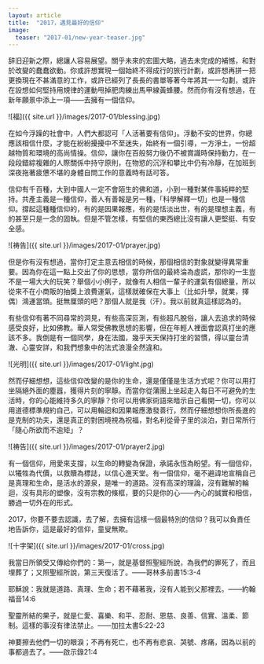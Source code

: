 ```yaml
---
layout: article
title:  "2017，遇見最好的信仰"
image:
  teaser: "2017-01/new-year-teaser.jpg"
---
```

辞旧迎新之際，總讓人容易展望。關乎未來的宏圖大略，過去未完成的補憾，和對於改變的蠢蠢欲動。你或許想實現一個始終不得成行的旅行計劃，或許想再拼一把更換現在不甚滿意的工作，或許已經列了長長的書單等著今年將其一一勾劃，或許在設想如何堅持用規律的運動甩掉肥肉練出馬甲線黃蜂腰。然而你有沒有想過，在新年願景中添上一項——去擁有一個信仰。

![福]({{ site.url }}/images/2017-01/blessing.jpg)

在如今浮躁的社會中，人們大都認可「人活著要有信仰」。浮動不安的世界，你總應該相信什麼，才能在紛紛擾擾中不至迷失，始終有一個引導，一方淨土，一份超越物質和環境的高尚情操。信仰，讓你在百般努力後仍不被賞識時保持動力，在一段段錯綜複雜的人際關係中持守原則，在物慾的沉浮和攀比中仍有冷靜，在加班到深夜拖著疲憊不堪的身體自問工作的意義時有話可答。
    
信仰有千百種，大到中國人一定不會陌生的佛和道，小到一種對某件事純粹的堅持。共產主義是一種信仰，善人有善報是另一種，「科學解釋一切」也是一種信仰。撐起這種種信仰的，有的是因果報應，有的是恬淡出世，有的是理想主義，有的甚至只是一念的固執。但是不管怎樣，有堅信的東西總比沒有讓人更堅挺、有安全感。

![祷告]({{ site.url }}/images/2017-01/prayer.jpg)

但是你有沒有想過，當你打定主意去相信的時候，那個相信的對象就變得異常重要。因為你在這一點上交出了你的思想，當你所信的最終淪為虛謊，那你的一生豈不是一場大大的玩笑？舉個小小例子，就像有人相信一輩子的運氣有個總量，所以從來不在小商販的抽獎上浪費運氣，這樣就確保在大事上（比如升學，就業，擇偶）鴻運當頭。挺無厘頭的吧？那個人就是我（汗）。我以前就真這樣認為的。

有些信仰有著不同尋常的洞見，有些高深叵測，有些超凡脫俗，讓人去追求的時候感受良好，比如佛教。華人常受佛教思想的影響，但在年輕人裡面會認真打坐的應該不多。我倒是有一個同學，身在法國，幾乎天天保持打坐的習慣，得以靈台清澈、心靈安詳，和我們想象中的法式浪漫全然違和。

![光明]({{ site.url }}/images/2017-01/light.jpg)

然而仔細想想，這些信仰改變的是你的生命，還是僅僅是生活方式呢？你可以用打坐隔絕外面的塵囂，獲得片刻的寧靜。而當你從蒲團上坐起走入每日不可避免的生活時，你的心能維持多久的寧靜？你可以用佛家術語來暗示自己看開一切，你可以用道德標準規約自己，可以用輪迴和因果報應激發善行，然而仔細想想你所長進的是克制的功夫，還是真正的對困境視為祝福，對名利從骨子里的淡泊，對日常所行「隨心所欲而不逾矩」？

![祷告]({{ site.url }}/images/2017-01/prayer2.jpg)

有一個信仰，用愛來支撐，以生命的轉變為保證，承諾永恆為盼望。有一個信仰，以犧牲為代價，以救贖為標誌，以信心進天堂。有一個信仰，毫不避諱地宣稱自己是真理和生命，是活水的源泉，是唯一的道路。沒有高深的理論，沒有難解的輪迴，沒有具形的塑像，沒有宗教的條框，要的只是你的心——內心的誠實和相信，勝過一切外在的形式。
    
2017，你要不要去認識，去了解，去擁有這樣一個最特別的信仰？我可以負責任地告訴你，這是最好的信仰，童叟無欺。

![十字架]({{ site.url }}/images/2017-01/cross.jpg)

我當日所領受又傳給你們的：第一，就是基督照聖經所說，為我們的罪死了，而且埋葬了；又照聖經所說，第三天復活了。——哥林多前書15:3-4

耶穌說：我就是道路、真理、生命；若不藉著我，沒有人能到父那裡去。——約翰福音14:6

聖靈所結的果子，就是仁愛、喜樂、和平、忍耐、恩慈、良善、信實、溫柔、節制。這樣的事沒有律法禁止。——加拉太書5:22-23

神要擦去他們一切的眼淚；不再有死亡，也不再有悲哀、哭號、疼痛，因為以前的事都過去了。——啟示錄21:4